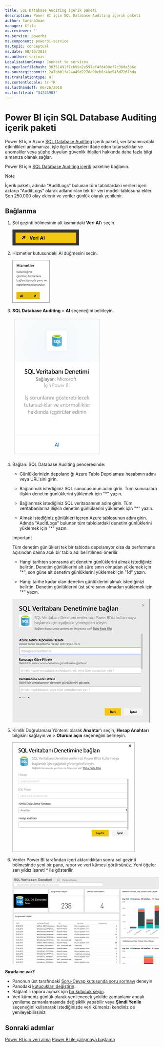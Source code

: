 ```yaml
---
title: SQL Database Auditing içerik paketi
description: Power BI için SQL Database Auditing içerik paketi
author: SarinaJoan
manager: kfile
ms.reviewer: ''
ms.service: powerbi
ms.component: powerbi-service
ms.topic: conceptual
ms.date: 08/10/2017
ms.author: sarinas
LocalizationGroup: Connect to services
ms.openlocfilehash: 36351491f7cb99a2e597ef4fd498ef7c38da386e
ms.sourcegitcommit: 2a7bbb1fa24a49d2278a90cb0c4be543d7267bda
ms.translationtype: HT
ms.contentlocale: tr-TR
ms.lasthandoff: 06/26/2018
ms.locfileid: "34243903"
---
```

# <a name="sql-database-auditing-content-pack-for-power-bi"></a>Power BI için SQL Database Auditing içerik paketi
Power BI için Azure [SQL Database Auditing](http://azure.microsoft.com/documentation/articles/sql-database-auditing-get-started/) içerik paketi, veritabanınızdaki etkinlikleri anlamanıza, işle ilgili endişeleri ifade eden tutarsızlıklar ve anomaliler veya şüphe duyulan güvenlik ihlalleri hakkında daha fazla bilgi almanıza olanak sağlar. 

Power BI için [SQL Database Auditing içerik](https://app.powerbi.com/getdata/services/sql-db-auditing) paketine bağlanın.

>[!NOTE]
>İçerik paketi, adında "AuditLogs" bulunan tüm tablolardaki verileri içeri aktarıp "AuditLogs" olarak adlandırılan tek bir veri modeli tablosuna ekler. Son 250.000 olay eklenir ve veriler günlük olarak yenilenir.

## <a name="how-to-connect"></a>Bağlanma
1. Sol gezinti bölmesinin alt kısmındaki **Veri Al**'ı seçin.
   
   ![](media/service-connect-to-azure-sql-database-auditing/pbi_getdata.png) 
2. Hizmetler kutusundaki Al düğmesini seçin.
   
   ![](media/service-connect-to-azure-sql-database-auditing/pbi_getservices.png) 
3. **SQL Database Auditing** \> **Al** seçeneğini belirleyin.
   
   ![](media/service-connect-to-azure-sql-database-auditing/sqldbaudit.png)
4. Bağlan: SQL Database Auditing penceresinde:
   
   - Günlüklerinizin depolandığı Azure Tablo Depolaması hesabının adını veya URL'sini girin.
   
   - Bağlanmak istediğiniz SQL sunucusunun adını girin. Tüm sunuculara ilişkin denetim günlüklerini yüklemek için "\*" yazın.
   
   - Bağlanmak istediğiniz SQL veritabanının adını girin. Tüm veritabanlarına ilişkin denetim günlüklerini yüklemek için "\*" yazın.
   
   - Almak istediğiniz günlükleri içeren Azure tablosunun adını girin. Adında "AuditLogs" bulunan tüm tablolardaki denetim günlüklerini yüklemek için "\*" yazın.
   
   >[!IMPORTANT]
   >Tüm denetim günlükleri tek bir tabloda depolanıyor olsa da performans açısından daima açık bir tablo adı belirtilmesi önerilir.
   
   - Hangi tarihten sonrasına ait denetim günlüklerini almak istediğinizi belirtin. Denetim günlüklerini alt süre sınırı olmadan yüklemek için "\*", son güne ait denetim günlüklerini yüklemek için "1d" yazın.
   
   - Hangi tarihe kadar olan denetim günlüklerini almak istediğinizi belirtin. Denetim günlüklerini üst süre sınırı olmadan yüklemek için "\*" yazın.
   
   ![](media/service-connect-to-azure-sql-database-auditing/dbauditing_param.png)
5. Kimlik Doğrulaması Yöntemi olarak **Anahtar**’ı seçin, **Hesap Anahtarı** bilgisini sağlayın ve \> **Oturum açın** seçeneğini belirleyin.
   
   ![](media/service-connect-to-azure-sql-database-auditing/pbi_sqlauditing3.png)
6. Veriler Power BI tarafından içeri aktarıldıktan sonra sol gezinti bölmesinde yeni bir pano, rapor ve veri kümesi görürsünüz. Yeni öğeler sarı yıldız işareti \* ile gösterilir.
   
   ![](media/service-connect-to-azure-sql-database-auditing/pbi_sqldbauditingnewdash.png)

**Sırada ne var?**

* Panonun üst tarafındaki [Soru-Cevap kutusunda soru sormayı](power-bi-q-and-a.md) deneyin
* Panodaki [kutucukları değiştirin](service-dashboard-edit-tile.md).
* Bağlantılı raporu açmak için [bir kutucuk seçin](service-dashboard-tiles.md).
* Veri kümeniz günlük olarak yenilenecek şekilde zamanlanır ancak yenileme zamanlamasında değişiklik yapabilir veya **Şimdi Yenile** seçeneğini kullanarak istediğinizde veri kümenizi kendiniz de yenileyebilirsiniz

## <a name="next-steps"></a>Sonraki adımlar
[Power BI için veri alma](service-get-data.md)
[Power BI ile çalışmaya başlama](service-get-started.md)
